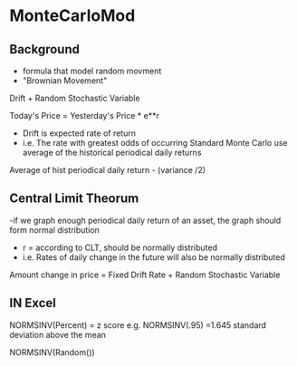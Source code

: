 # MonteCarloMod

## Background
- formula that model random movment
- "Brownian Movement"

Drift + Random Stochastic Variable 

Today's Price = Yesterday's Price * e**r

- Drift is expected rate of return
-  i.e. The rate with greatest odds of occurring
Standard Monte Carlo use average of the historical periodical daily returns 

Average of hist periodical daily return - (variance /2)

## Central Limit Theorum
-if we graph enough periodical daily return of an asset, the graph should form normal distribution 
- r = according to CLT, should be normally distributed
- i.e. Rates of daily change in the future will also be normally distributed 

Amount change in price = Fixed Drift Rate + Random Stochastic Variable

## IN Excel 

NORMSINV(Percent) = z score 
e.g. NORMSINV(.95) =1.645 standard deviation above the mean

NORMSINV(Random())

